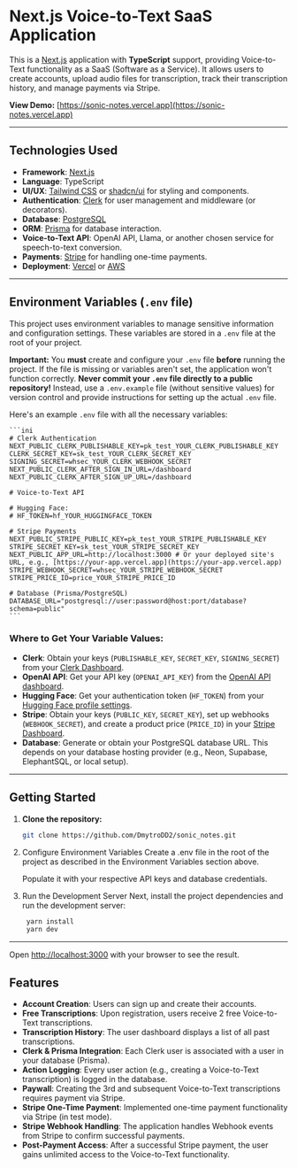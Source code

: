 # Next.js Voice-to-Text SaaS Application

This is a [Next.js](https://nextjs.org) application with **TypeScript** support, providing Voice-to-Text functionality as a SaaS (Software as a Service). It allows users to create accounts, upload audio files for transcription, track their transcription history, and manage payments via Stripe.

**View Demo:** [https://sonic-notes.vercel.app](https://sonic-notes.vercel.app)


---

## Technologies Used

* **Framework**: [Next.js](https://nextjs.org)
* **Language**: TypeScript
* **UI/UX**: [Tailwind CSS](https://tailwindcss.com/) or [shadcn/ui](https://ui.shadcn.com/) for styling and components.
* **Authentication**: [Clerk](https://clerk.com/) for user management and middleware (or decorators).
* **Database**: [PostgreSQL](https://www.postgresql.org/)
* **ORM**: [Prisma](https://www.prisma.io/) for database interaction.
* **Voice-to-Text API**: OpenAI API, Llama, or another chosen service for speech-to-text conversion.
* **Payments**: [Stripe](https://stripe.com/) for handling one-time payments.
* **Deployment**: [Vercel](https://vercel.com/) or [AWS](https://aws.amazon.com/)

---

## Environment Variables (`.env` file)

This project uses environment variables to manage sensitive information and configuration settings. These variables are stored in a `.env` file at the root of your project.

**Important:** You **must** create and configure your `.env` file **before** running the project. If the file is missing or variables aren't set, the application won't function correctly. **Never commit your `.env` file directly to a public repository!** Instead, use a `.env.example` file (without sensitive values) for version control and provide instructions for setting up the actual `.env` file.

Here's an example `.env` file with all the necessary variables:

    ```ini
    # Clerk Authentication
    NEXT_PUBLIC_CLERK_PUBLISHABLE_KEY=pk_test_YOUR_CLERK_PUBLISHABLE_KEY
    CLERK_SECRET_KEY=sk_test_YOUR_CLERK_SECRET_KEY
    SIGNING_SECRET=whsec_YOUR_CLERK_WEBHOOK_SECRET
    NEXT_PUBLIC_CLERK_AFTER_SIGN_IN_URL=/dashboard
    NEXT_PUBLIC_CLERK_AFTER_SIGN_UP_URL=/dashboard

    # Voice-to-Text API 

    # Hugging Face:
    # HF_TOKEN=hf_YOUR_HUGGINGFACE_TOKEN

    # Stripe Payments
    NEXT_PUBLIC_STRIPE_PUBLIC_KEY=pk_test_YOUR_STRIPE_PUBLISHABLE_KEY
    STRIPE_SECRET_KEY=sk_test_YOUR_STRIPE_SECRET_KEY
    NEXT_PUBLIC_APP_URL=http://localhost:3000 # Or your deployed site's URL, e.g., [https://your-app.vercel.app](https://your-app.vercel.app)
    STRIPE_WEBHOOK_SECRET=whsec_YOUR_STRIPE_WEBHOOK_SECRET
    STRIPE_PRICE_ID=price_YOUR_STRIPE_PRICE_ID

    # Database (Prisma/PostgreSQL)
    DATABASE_URL="postgresql://user:password@host:port/database?schema=public"
    ```
### Where to Get Your Variable Values:

* **Clerk**: Obtain your keys (`PUBLISHABLE_KEY`, `SECRET_KEY`, `SIGNING_SECRET`) from your [Clerk Dashboard](https://dashboard.clerk.com/).
* **OpenAI API**: Get your API key (`OPENAI_API_KEY`) from the [OpenAI API dashboard](https://platform.openai.com/account/api-keys).
* **Hugging Face**: Get your authentication token (`HF_TOKEN`) from your [Hugging Face profile settings](https://huggingface.co/settings/tokens).
* **Stripe**: Obtain your keys (`PUBLIC_KEY`, `SECRET_KEY`), set up webhooks (`WEBHOOK_SECRET`), and create a product price (`PRICE_ID`) in your [Stripe Dashboard](https://dashboard.stripe.com/).
* **Database**: Generate or obtain your PostgreSQL database URL. This depends on your database hosting provider (e.g., Neon, Supabase, ElephantSQL, or local setup).

---


## Getting Started


1. **Clone the repository:**
   ```bash
   git clone https://github.com/DmytroDD2/sonic_notes.git
   ```
2. Configure Environment Variables
   Create a .env file in the root of the project as described in the Environment Variables section above.

   Populate it with your respective API keys and database credentials.

3. Run the Development Server
   Next, install the project dependencies and run the development server:
    ```bash
     yarn install
     yarn dev
    ```
---

Open [http://localhost:3000](http://localhost:3000) with your browser to see the result.

## Features

- **Account Creation**: Users can sign up and create their accounts.
- **Free Transcriptions**: Upon registration, users receive 2 free Voice-to-Text transcriptions.
- **Transcription History**: The user dashboard displays a list of all past transcriptions.
- **Clerk & Prisma Integration**: Each Clerk user is associated with a user in your database (Prisma).
- **Action Logging**: Every user action (e.g., creating a Voice-to-Text transcription) is logged in the database.
- **Paywall**: Creating the 3rd and subsequent Voice-to-Text transcriptions requires payment via Stripe.
- **Stripe One-Time Payment**: Implemented one-time payment functionality via Stripe (in test mode).
- **Stripe Webhook Handling**: The application handles Webhook events from Stripe to confirm successful payments.
- **Post-Payment Access**: After a successful Stripe payment, the user gains unlimited access to the Voice-to-Text functionality.